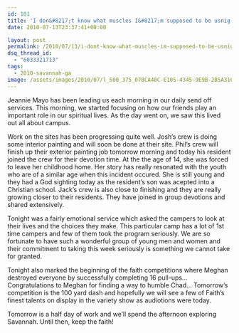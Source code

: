 ```yaml
---
id: 101
title: 'I don&#8217;t know what muscles I&#8217;m supposed to be usnig'
date: 2010-07-13T23:37:41+00:00

layout: post
permalink: /2010/07/13/i-dont-know-what-muscles-im-supposed-to-be-usnig/
dsq_thread_id:
  - "6033321713"
tags:
  - 2010-savannah-ga
image: /assets/images/2010/07/l_500_375_07BCA48C-E105-4345-9E9B-2B5A31005350.jpeg
---
```

Jeannie Mayo has been leading us each morning in our daily send off services. This morning, we started focusing on how our friends play an important role in our spiritual lives. As the day went on, we saw this lived out all about campus.

Work on the sites has been progressing quite well. Josh&#8217;s crew is doing some interior painting and will soon be done at their site. Phil&#8217;s crew will finish up their exterior painting job tomorrow morning and today his resident joined the crew for their devotion time. At the the age of 14, she was forced to leave her childhood home. Her story has really resonated with the youth who are of a similar age when this incident occured. She is still young and they had a God sighting today as the resident&#8217;s son was acepted into a Christian school. Jack&#8217;s crew is also close to finishing and they are really growing closer to their residents. They have joined in group devotions and shared extensively.

Tonight was a fairly emotional service which asked the campers to look at their lives and the choices they make. This particular camp has a lot of 1st time campers and few of them took the program seriously. We are so fortunate to have such a wonderful group of young men and women and their commitment to taking this week seriously is something we cannot take for granted.

Tonight also marked the beginning of the faith competitions where Meghan destroyed everyone by successfully completing 16 pull-ups&#8230; Congratulations to Meghan for finding a way to humble Chad&#8230; Tomorrow&#8217;s competition is the 100 yard dash and hopefully we will see a few of Faith&#8217;s finest talents on display in the variety show as audiotions were today.

Tomorrow is a half day of work and we&#8217;ll spend the afternoon exploring Savannah. Until then, keep the faith!

